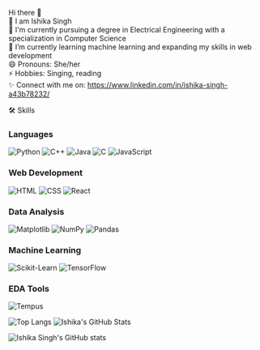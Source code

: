 Hi there 👋  
👯 I am Ishika Singh  
📖 I'm currently pursuing a degree in Electrical Engineering with a specialization in Computer Science  
🌱 I’m currently learning machine learning and expanding my skills in web development  
😄 Pronouns: She/her  
⚡ Hobbies: Singing, reading  
✨ Connect with me on: https://www.linkedin.com/in/ishika-singh-a43b78232/ 

🛠️ Skills
### Languages
![Python](https://img.shields.io/badge/-Python-3776AB?style=flat-square&logo=python&logoColor=ffffff)
![C++](https://img.shields.io/badge/-C++-00599C?style=flat-square&logo=cplusplus&logoColor=ffffff)
![Java](https://img.shields.io/badge/-Java-007396?style=flat-square&logo=java&logoColor=ffffff)
![C](https://img.shields.io/badge/-C-A8B400?style=flat-square&logo=c&logoColor=ffffff)
![JavaScript](https://img.shields.io/badge/-JavaScript-F7DF1E?style=flat-square&logo=javascript&logoColor=000000)

### Web Development
![HTML](https://img.shields.io/badge/-HTML-E34F26?style=flat-square&logo=html5&logoColor=ffffff)
![CSS](https://img.shields.io/badge/-CSS-1572B6?style=flat-square&logo=css3&logoColor=ffffff)
![React](https://img.shields.io/badge/-React-61DAFB?style=flat-square&logo=react&logoColor=ffffff)

### Data Analysis
![Matplotlib](https://img.shields.io/badge/-Matplotlib-005C8E?style=flat-square&logo=matplotlib&logoColor=ffffff)
![NumPy](https://img.shields.io/badge/-NumPy-013243?style=flat-square&logo=numpy&logoColor=ffffff)
![Pandas](https://img.shields.io/badge/-Pandas-150458?style=flat-square&logo=pandas&logoColor=ffffff)

### Machine Learning
![Scikit-Learn](https://img.shields.io/badge/-Scikit--Learn-F7931E?style=flat-square&logo=scikit-learn&logoColor=ffffff)
![TensorFlow](https://img.shields.io/badge/-TensorFlow-FF6F20?style=flat-square&logo=tensorflow&logoColor=ffffff)

### EDA Tools
![Tempus](https://img.shields.io/badge/-Tempus-FF6347?style=flat-square&logo=Tempus&logoColor=ffffff)


![Top Langs](https://github-readme-stats.vercel.app/api/top-langs/?username=ishikasingh21&layout=compact)
![Ishika's GitHub Stats](https://github-readme-stats.vercel.app/api?username=ishikasingh21&show_icons=true&hide_border=true&theme=radical)

![Ishika Singh's GitHub stats](https://github-readme-stats.vercel.app/api?username=ishikasingh21&show_icons=true&theme=radical)



